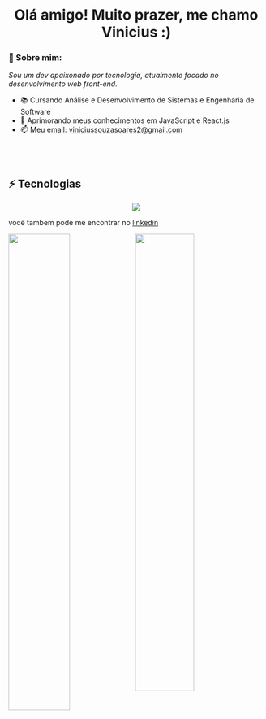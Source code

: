 <h1 align='center'>Olá amigo! Muito prazer, me chamo Vinicius :)</h1>

### 👋 Sobre mim:

<p>
  <em>
    Sou um dev apaixonado por tecnologia, atualmente focado no desenvolvimento web front-end.
  </em>
</p>
 
- 📚 Cursando Análise e Desenvolvimento de Sistemas e Engenharia de Software
- 🚀 Aprimorando meus conhecimentos em JavaScript e React.js
- 📫 Meu email: viniciussouzasoares2@gmail.com

<br><br>

## ⚡ Tecnologias

<div align="center">
  <img src="https://skillicons.dev/icons?i=html,css,js,nodejs,react,git,typescript"></img>
</div>

      
      
 
    
    
<p>você tambem pode me encontrar no <a href="https://www.linkedin.com/in/vinicius-tsx-dev/">linkedin</a>


<img align="left" width="49%" src="https://github-readme-stats.vercel.app/api?username=Viniciuss2207&show_icons=true&theme=merko"></img>

<img width="48%" src="https://github-readme-stats.vercel.app/api/top-langs/?username=Viniciuss2207&layout=compact&theme=merko"></img>


